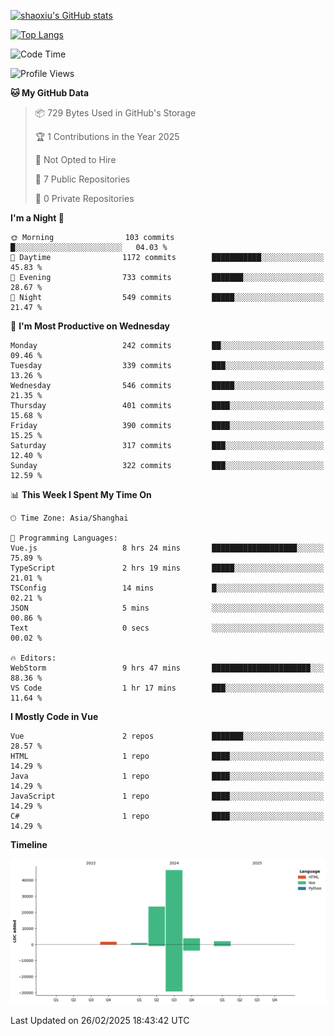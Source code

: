 [![shaoxiu's GitHub stats](https://github-readme-stats.vercel.app/api?username=shaoxiu&count_private=true&show_icons=true)](https://github.com/anuraghazra/github-readme-stats)

[![Top Langs](https://github-readme-stats.vercel.app/api/top-langs/?username=shaoxiu&layout=compact)](https://github.com/anuraghazra/github-readme-stats)


<!--START_SECTION:waka-->
![Code Time](http://img.shields.io/badge/Code%20Time-125%20hrs%2015%20mins-blue)

![Profile Views](http://img.shields.io/badge/Profile%20Views-0-blue)

**🐱 My GitHub Data** 

> 📦 729 Bytes Used in GitHub's Storage 
 > 
> 🏆 1 Contributions in the Year 2025
 > 
> 🚫 Not Opted to Hire
 > 
> 📜 7 Public Repositories 
 > 
> 🔑 0 Private Repositories 
 > 
**I'm a Night 🦉** 

```text
🌞 Morning                103 commits         █░░░░░░░░░░░░░░░░░░░░░░░░   04.03 % 
🌆 Daytime                1172 commits        ███████████░░░░░░░░░░░░░░   45.83 % 
🌃 Evening                733 commits         ███████░░░░░░░░░░░░░░░░░░   28.67 % 
🌙 Night                  549 commits         █████░░░░░░░░░░░░░░░░░░░░   21.47 % 
```
📅 **I'm Most Productive on Wednesday** 

```text
Monday                   242 commits         ██░░░░░░░░░░░░░░░░░░░░░░░   09.46 % 
Tuesday                  339 commits         ███░░░░░░░░░░░░░░░░░░░░░░   13.26 % 
Wednesday                546 commits         █████░░░░░░░░░░░░░░░░░░░░   21.35 % 
Thursday                 401 commits         ████░░░░░░░░░░░░░░░░░░░░░   15.68 % 
Friday                   390 commits         ████░░░░░░░░░░░░░░░░░░░░░   15.25 % 
Saturday                 317 commits         ███░░░░░░░░░░░░░░░░░░░░░░   12.40 % 
Sunday                   322 commits         ███░░░░░░░░░░░░░░░░░░░░░░   12.59 % 
```


📊 **This Week I Spent My Time On** 

```text
🕑︎ Time Zone: Asia/Shanghai

💬 Programming Languages: 
Vue.js                   8 hrs 24 mins       ███████████████████░░░░░░   75.89 % 
TypeScript               2 hrs 19 mins       █████░░░░░░░░░░░░░░░░░░░░   21.01 % 
TSConfig                 14 mins             █░░░░░░░░░░░░░░░░░░░░░░░░   02.21 % 
JSON                     5 mins              ░░░░░░░░░░░░░░░░░░░░░░░░░   00.86 % 
Text                     0 secs              ░░░░░░░░░░░░░░░░░░░░░░░░░   00.02 % 

🔥 Editors: 
WebStorm                 9 hrs 47 mins       ██████████████████████░░░   88.36 % 
VS Code                  1 hr 17 mins        ███░░░░░░░░░░░░░░░░░░░░░░   11.64 % 
```

**I Mostly Code in Vue** 

```text
Vue                      2 repos             ███████░░░░░░░░░░░░░░░░░░   28.57 % 
HTML                     1 repo              ████░░░░░░░░░░░░░░░░░░░░░   14.29 % 
Java                     1 repo              ████░░░░░░░░░░░░░░░░░░░░░   14.29 % 
JavaScript               1 repo              ████░░░░░░░░░░░░░░░░░░░░░   14.29 % 
C#                       1 repo              ████░░░░░░░░░░░░░░░░░░░░░   14.29 % 
```



**Timeline**

![Lines of Code chart](https://raw.githubusercontent.com/shaoxiu/shaoxiu/main/assets/bar_graph.png)


 Last Updated on 26/02/2025 18:43:42 UTC
<!--END_SECTION:waka-->
